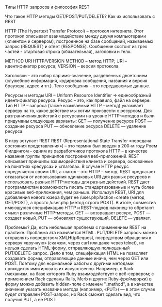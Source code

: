 Типы HTTP-запросов и философия REST

Что такое HTTP методы GET/POST/PUT/DELETE?
Как их использовать с REST

HTTP (The Hypertext Transfer Protocol) – протокол интернета. Этот протокол описывает взаимодействие между двумя компьютерами (клиентом и сервером), построенное на базе сообщений, называемых запрос (REQUEST) и ответ (RESPONSE).
Сообщение состоит из трех частей - стартовая строка (обязательная), заголовки и тело.

METHOD URI HTTP/VERSION
METHOD – метод HTTP;
URI – идентификатор ресурса;
VERSION – версия протокола.

Заголовки – это набор пар имя-значение, разделенных двоеточием (служебное информация, кодировка сообщения, названия и версия браузера, адрес и тп.).
Тело сообщения – это передаваемые данные. 

Ресурсы и методы
URI – Uniform Resource Identifier => единообразный идентификатор ресурса. Ресурс – это, как правило, файл на сервере.
Тип HTTP – запроса (также называемый HTTP - метод) указывает серверу на то, какое действие мы хотим произвести с ресурсом. 
Для разграничения действий с ресурсами на уровне HTTP-методов и были придуманы следующие варианты:
GET — получение ресурса
POST — создание ресурса
PUT — обновление ресурса
DELETE — удаление ресурса

В игру вступает REST
REST (Representational State Transfer «передача состояния представления») – это термин был введен в 200-м году Роем Филдингом – одним из разработчиков протокола HTTP – в качестве названия группы принципов построения веб-приложений. REST описывает принципы взаимодействия клиента и сервера, основанные на понятиях «ресурса» и «глагола». В случае HTTP ресурс определяется своим URI, а глагол – это HTTP – метод. 
REST предлагает отказаться от использования одинаковых URI для разных ресурсов и использовать разные HTTP-методы для разных действий.
REST дает программистам возможность писать стандартизованные и чуть более красивые веб-приложения, чем раньше. Используя REST, URI для добавления нового юзера будет не /user.php?action=create (метод GET/POST), а просто /user.php (метод строго POST).
В итоге, совместив имеющуюся спецификацию HTTP и REST-подход наконец-то обретают смысл различные HTTP-методы.
 GET — возвращает ресурс,
 POST — создает новый,
 PUT — обновляет существующий,
 DELETE — удаляет.

Проблемы?
Да, есть небольшая проблема с применением REST на практике. Проблема эта называется HTML. PUT/DELETE запросы можно отправлять посредством XMLHttpRequest, посредством обращения к серверу «вручную» (скажем, через curl или даже через telnet), но нельзя сделать HTML-форму, отправляющую полноценный PUT/DELETE-запрос.
Дело в том, спецификация HTML не позволяет создавать формы, отправляющие данные иначе, чем через GET или POST. Поэтому для нормальной работы с другими методами приходится имитировать их искусственно. Например, в Rack (механизм, на базе которого Ruby взаимодействует с веб-сервером; с применением Rack сделаны Rails, Merb и другие Ruby-фреймворки) в форму можно добавить hidden-поле с именем "_method", а в качестве значения указать название метода (например, «PUT») — в этом случае будет отправлен POST-запрос, но Rack сможет сделать вид, что получил PUT, а не POST.
